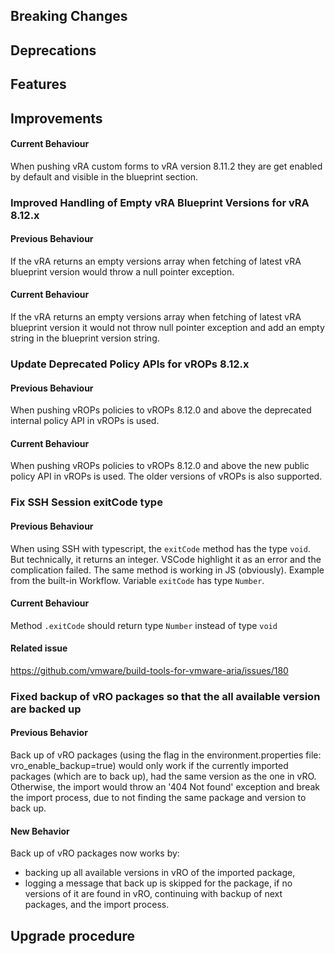 [//]: # (VERSION_PLACEHOLDER DO NOT DELETE)
[//]: # (Used when working on a new release. Placed together with the Version.md)
[//]: # (Nothing here is optional. If a step must not be performed, it must be said so)
[//]: # (Do not fill the version, it will be done automatically)
[//]: # (Quick Intro to what is the focus of this release)

## Breaking Changes
[//]: # (### *Breaking Change*)
[//]: # (Describe the breaking change AND explain how to resolve it)
[//]: # (You can utilize internal links /e.g. link to the upgrade procedure, link to the improvement|deprecation that introduced this/)



## Deprecations
[//]: # (### *Deprecation*)
[//]: # (Explain what is deprecated and suggest alternatives)



[//]: # (Features -> New Functionality)
## Features
[//]: # (### *Feature Name*)
[//]: # (Describe the feature)
[//]: # (Optional But higlhy recommended Specify *NONE* if missing)
[//]: # (#### Relevant Documentation:)



[//]: # (Improvements -> Bugfixes/hotfixes or general improvements)
## Improvements
[//]: # (### *Improvement Name* )
[//]: # (Talk ONLY regarding the improvement)
[//]: # (Optional But higlhy recommended)
[//]: # (#### Previous Behavior)
[//]: # (Explain how it used to behave, regarding to the change)
[//]: # (Optional But higlhy recommended)
[//]: # (#### New Behavior)
[//]: # (Explain how it behaves now, regarding to the change)
[//]: # (Optional But higlhy recommended Specify *NONE* if missing)
[//]: # (#### Relevant Documentation:)



#### Current Behaviour
When pushing vRA custom forms to vRA version 8.11.2 they are get enabled by default and visible in the blueprint section.

### Improved Handling of Empty vRA Blueprint Versions for vRA 8.12.x

#### Previous Behaviour
If the vRA returns an empty versions array when fetching of latest vRA blueprint version would throw a null pointer exception.

#### Current Behaviour
If the vRA returns an empty versions array when fetching of latest vRA blueprint version it would not throw null pointer exception and add an empty string in the blueprint version string.

### Update Deprecated Policy APIs for vROPs 8.12.x

#### Previous Behaviour
When pushing vROPs policies to vROPs 8.12.0 and above the deprecated internal policy API in vROPs is used.

#### Current Behaviour
When pushing vROPs policies to vROPs 8.12.0 and above the new public policy API in vROPs is used. The older versions of vROPs is also supported.

### Fix SSH Session exitCode type

#### Previous Behaviour
When using SSH with typescript, the `exitCode` method has the type `void`. But technically, it returns an integer. VSCode highlight it as an error and the complication failed. The same method is working in JS (obviously). Example from the built-in Workflow. Variable `exitCode` has type `Number`.

#### Current Behaviour
Method `.exitCode` should return type `Number` instead of type `void`

#### Related issue
<https://github.com/vmware/build-tools-for-vmware-aria/issues/180>

### Fixed backup of vRO packages so that the all available version are backed up
#### Previous Behavior

Back up of vRO packages (using the flag in the environment.properties file: vro_enable_backup=true)
would only work if the currently imported packages (which are to back up), had the same version as the one in vRO.
Otherwise, the import would throw an '404 Not found' exception and break the import process,
due to not finding the same package and version to back up.

#### New Behavior
Back up of vRO packages now works by:
- backing up all available versions in vRO of the imported package,
- logging a message that back up is skipped for the package, if no versions of it are found in vRO, continuing with backup of next packages, and the import process.

## Upgrade procedure
[//]: # (Explain in details if something needs to be done)

[//]: # (## Changelog:)
[//]: # (Pull request links)
